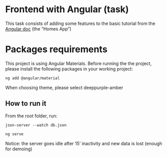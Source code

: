 # Frontend with Angular (task)

This task consists of adding some features to the basic tutorial from the [Angular doc](https://angular.io/tutorial/first-app) (the “Homes App”)

# Packages requirements

This project is using Angular Materials. Before running the the project, please install the following packages in your working project:

`ng add @angular/material`

When choosing theme, please select deeppurple-amber


## How to run it

From the root folder, run:

`json-server --watch db.json`

`ng serve`

Notice: the server goes idle after 15’ inactivity and new data is lost (enough for demoing)
